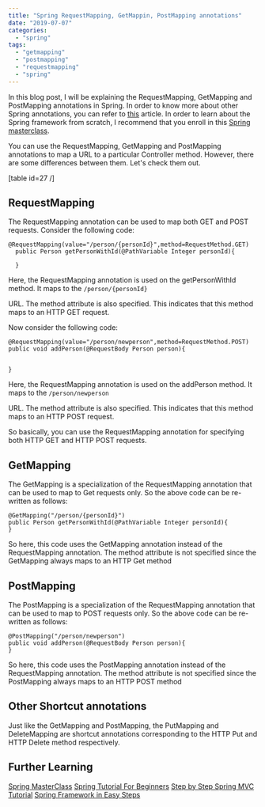 ```yaml
---
title: "Spring RequestMapping, GetMappin, PostMapping annotations"
date: "2019-07-07"
categories: 
  - "spring"
tags: 
  - "getmapping"
  - "postmapping"
  - "requestmapping"
  - "spring"
---
```


In this blog post, I will be explaining the RequestMapping, GetMapping and PostMapping annotations in Spring. In order to know more about other Spring annotations, you can refer to [this](https://learnjava.co.in/important-spring-mvc-annotations/) article. In order to learn about the Spring framework from scratch, I recommend that you enroll in this [Spring masterclass](https://click.linksynergy.com/deeplink?id=MnzIZAZNE5Y&mid=39197&murl=https%3A%2F%2Fwww.udemy.com%2Fcourse%2Fspring-tutorial-for-beginners%2F).

You can use the RequestMapping, GetMapping and PostMapping annotations to map a URL to a particular Controller method. However, there are some differences between them. Let's check them out.

\[table id=27 /\]

## RequestMapping

The RequestMapping annotation can be used to map both GET and POST requests. Consider the following code:

```
@RequestMapping(value="/person/{personId}",method=RequestMethod.GET)
  public Person getPersonWithId(@PathVariable Integer personId){
  
  }
```

Here, the RequestMapping annotation is used on the getPersonWithId method. It maps to the `/person/{personId}`

URL. The method attribute is also specified. This indicates that this method maps to an HTTP GET request.

Now consider the following code:

```
@RequestMapping(value="/person/newperson",method=RequestMethod.POST)
public void addPerson(@RequestBody Person person){
 
  
}
```

Here, the RequestMapping annotation is used on the addPerson method. It maps to the `/person/newperson`

URL. The method attribute is also specified. This indicates that this method maps to an HTTP POST request.

So basically, you can use the RequestMapping annotation for specifying both HTTP GET and HTTP POST requests.

## GetMapping

The GetMapping is a specialization of the RequestMapping annotation that can be used to map to Get requests only. So the above code can be re-written as follows:

```
@GetMapping("/person/{personId}")
public Person getPersonWithId(@PathVariable Integer personId){ 
}
```

So here, this code uses the GetMapping annotation instead of the RequestMapping annotation. The method attribute is not specified since the GetMapping always maps to an HTTP Get method

## PostMapping

The PostMapping is a specialization of the RequestMapping annotation that can be used to map to POST requests only. So the above code can be re-written as follows:

```
@PostMapping("/person/newperson") 
public void addPerson(@RequestBody Person person){ 
}
```

So here, this code uses the PostMapping annotation instead of the RequestMapping annotation. The method attribute is not specified since the PostMapping always maps to an HTTP POST method

## Other Shortcut annotations

Just like the GetMapping and PostMapping, the PutMapping and DeleteMapping are shortcut annotations corresponding to the HTTP Put and HTTP Delete method respectively.

## Further Learning

[Spring MasterClass](https://click.linksynergy.com/deeplink?id=MnzIZAZNE5Y&mid=39197&murl=https%3A%2F%2Fwww.udemy.com%2Fcourse%2Fjava-spring-framework-masterclass%2F) [Spring Tutorial For Beginners](https://click.linksynergy.com/deeplink?id=MnzIZAZNE5Y&mid=39197&murl=https%3A%2F%2Fwww.udemy.com%2Fcourse%2Fspring-tutorial-for-beginners%2F) [Step by Step Spring MVC Tutorial](https://click.linksynergy.com/deeplink?id=MnzIZAZNE5Y&mid=39197&murl=https%3A%2F%2Fwww.udemy.com%2Fcourse%2Fspring-mvc-tutorial-for-beginners-step-by-step%2F) [Spring Framework in Easy Steps](https://click.linksynergy.com/deeplink?id=MnzIZAZNE5Y&mid=39197&murl=https%3A%2F%2Fwww.udemy.com%2Fcourse%2Fspringframeworkineasysteps%2F)

